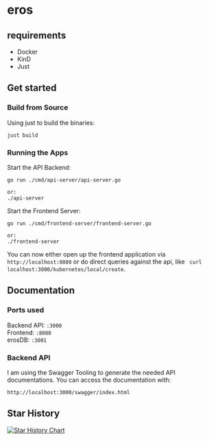 # eros

## requirements
* Docker
* KinD
* Just

## Get started

### Build from Source

Using just to build the binaries:
```shell
just build
```

### Running the Apps
Start the API Backend:
```shell
go run ./cmd/api-server/api-server.go

or:
./api-server
```

Start the Frontend Server:
```shell
go run ./cmd/frontend-server/frontend-server.go

or:
./frontend-server
```
You can now either open up the frontend application via `http://localhost:8080`
or do direct queries against the api, like ` curl localhost:3000/kubernetes/local/create`.

## Documentation

### Ports used
Backend API: `:3000`\
Frontend: `:8080`\
erosDB: `:3001`

### Backend API
I am using the Swagger Tooling to generate the needed API documentations.
You can access the documentation with:
```shell
http://localhost:3000/swagger/index.html
```

## Star History

[![Star History Chart](https://api.star-history.com/svg?repos=PatrickLaabs/eros&type=Date)](https://star-history.com/#PatrickLaabs/eros&Date)